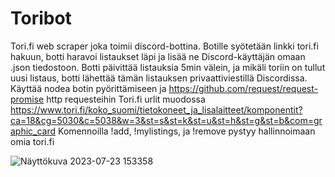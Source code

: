 # Toribot
Tori.fi web scraper joka toimii discord-bottina. Botille syötetään linkki tori.fi hakuun, botti haravoi listaukset läpi ja lisää ne Discord-käyttäjän omaan .json tiedostoon. Botti päivittää listauksia 5min välein, ja mikäli toriin on tullut uusi listaus, botti lähettää tämän listauksen privaattiviestillä Discordissa.
Käyttää nodea botin pyörittämiseen ja https://github.com/request/request-promise http requesteihin
Tori.fi urlit muodossa https://www.tori.fi/koko_suomi/tietokoneet_ja_lisalaitteet/komponentit?ca=18&cg=5030&c=5038&w=3&st=s&st=k&st=u&st=h&st=g&st=b&com=graphic_card
Komennoilla !add, !mylistings, ja !remove pystyy hallinnoimaan omia tori.fi 

![Näyttökuva 2023-07-23 153358](https://github.com/arttulepp/Toribot/assets/140317200/21ed749d-8224-462b-b898-777cd24cab23)

